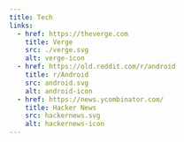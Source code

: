 ```yaml
---
title: Tech
links:
  - href: https://theverge.com
    title: Verge
    src: ./verge.svg
    alt: verge-icon
  - href: https://old.reddit.com/r/android
    title: r/Android
    src: android.svg
    alt: android-icon
  - href: https://news.ycombinator.com/
    title: Hacker News
    src: hackernews.svg
    alt: hackernews-icon
---
```

